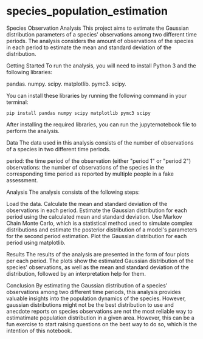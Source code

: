 # species_population_estimation

Species Observation Analysis
This project aims to estimate the Gaussian distribution parameters of a species' observations among two different time periods. The analysis considers the amount of observations of the species in each period to estimate the mean and standard deviation of the distribution.

Getting Started
To run the analysis, you will need to install Python 3 and the following libraries:

pandas. 
numpy. 
scipy. 
matplotlib. 
pymc3. 
scipy. 

You can install these libraries by running the following command in your terminal:

`pip install pandas numpy scipy matplotlib pymc3 scipy`

After installing the required libraries, you can run the jupyternotebook file to perform the analysis. 

Data
The data used in this analysis consists of the number of observations of a species in two different time periods. 

period: the time period of the observation (either "period 1" or "period 2")
observations: the number of observations of the species in the corresponding time period as reported by multiple people in a fake assessment. 

Analysis
The analysis consists of the following steps:

Load the data.
Calculate the mean and standard deviation of the observations in each period.
Estimate the Gaussian distribution for each period using the calculated mean and standard deviation.
Use Markov Chain Monte Carlo, which is a statistical method used to simulate complex distributions and estimate the posterior distribution of a model's parameters for the second period estimation.
Plot the Gaussian distribution for each period using matplotlib.


Results
The results of the analysis are presented in the form of four plots per each period. The plots show the estimated Gaussian distribution of the species' observations, as well as the mean and standard deviation of the distribution, followed by an interpretation help for them.

Conclusion
By estimating the Gaussian distribution of a species' observations among two different time periods, this analysis provides valuable insights into the population dynamics of the species. 
However, gaussian distributions might not be the best distribution to use and anecdote reports on species observations are not the most reliable way to
estimatimate population distribution in a given area. However, this can be a fun exercise to start raising questions on the best way to do so, which is the intention of this notebook.
